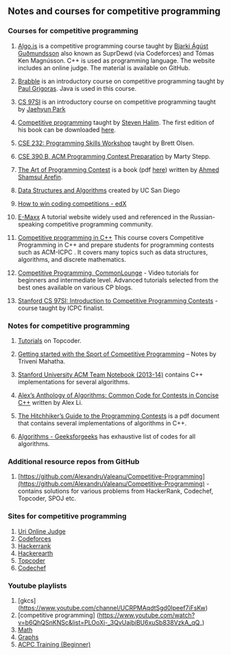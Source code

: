 ## Notes and courses for competitive programming

### Courses for competitive programming

1. [Algo.is](http://algo.is) is a competitive programming course taught by [Bjarki Ágúst Guðmundsson](https://github.com/SuprDewd) also known as SuprDewd (via Codeforces) and Tómas Ken Magnússon. C++ is used as programming language. The website includes an online judge. The material is available on GitHub.

2. [Brabble](https://github.com/paul-g/brabble) is an introductory course on competitive programming taught by [Paul Grigoras](https://github.com/paul-g). Java is used in this course.

3. [CS 97SI](http://web.stanford.edu/class/cs97si/) is an introductory course on competitive programming taught by [Jaehyun Park](http://www.stanford.edu/~liszt90/)

4. [Competitive programming](https://sites.google.com/site/stevenhalim/home/material) taught by [Steven Halim](https://sites.google.com/site/stevenhalim/). The first edition of his book can be downloaded [here](http://www.comp.nus.edu.sg/~stevenha/myteaching/competitive_programming/cp1.pdf).

5. [CSE 232: Programming Skills Workshop](https://acm.wustl.edu/cse232/) taught by Brett Olsen.

6. [CSE 390 B, ACM Programming Contest Preparation](http://www.martystepp.com/acm/) by Marty Stepp.

7. [The Art of Programming Contest](http://www.ahmedshamsularefin.id.au/acm-icpc/tutorials/30-my-articles) is a book (pdf [here](http://www.comp.nus.edu.sg/~stevenha/database/Art_of_Programming_Contest_SE_for_uva.pdf)) written by [Ahmed Shamsul Arefin](http://www.newcastle.edu.au/profile/ahmed-arefin).

8. [Data Structures and Algorithms](https://www.coursera.org/specializations/data-structures-algorithms) created by UC San Diego

8. [How to win coding competitions - edX](https://www.edx.org/course/how-win-coding-competitions-secrets-itmox-i2cpx-1)

9. [E-Maxx](http://e-maxx-eng.appspot.com/) A tutorial website widely used and referenced in the Russian-speaking competitive programming community. 

10. [Competitive programming in C++](http://m.el-dosuky.com/course.php?c=competitive-programming-2015) This course covers Competitive Programming in C++ and prepare students for programming contests such as ACM-ICPC . It covers many topics such as data structures, algorithms, and discrete mathematics.  

10. [Competitive Programming, CommonLounge](https://www.commonlounge.com/discussion/d4a14f601eb44281b6c579e73d126cca/main?r=acp) - Video tutorials for beginners and intermediate level. Advanced tutorials selected from the best ones available on various CP blogs.

11. [Stanford CS 97SI: Introduction to Competitive Programming Contests](http://web.stanford.edu/class/cs97si/) - course taught by ICPC finalist.

### Notes for competitive programming

1. [Tutorials](https://www.topcoder.com/community/data-science/data-science-tutorials/) on Topcoder.

2. [Getting started with the Sport of Competitive Programming](https://www.hackerearth.com/notes/getting-started-with-the-sport-of-programming/) – Notes by Triveni Mahatha.

3. [Stanford University ACM Team Notebook (2013-14)](http://stanford.edu/~liszt90/acm/notebook.html) contains C++ implementations for several algorithms.

4. [Alex’s Anthology of Algorithms: Common Code for Contests in Concise C++](https://github.com/Alextrovert/Algorithms-Anthology) written by Alex Li.

5. [The Hitchhiker’s Guide to the Programming Contests](http://comscigate.com/Books/contests/icpc.pdf) is a pdf document that contains several implementations of algorithms in C++.

6. [Algorithms - Geeksforgeeks](http://www.geeksforgeeks.org/fundamentals-of-algorithms/) has exhaustive list of codes for all algorithms.

### Additional resource repos from GitHub

1. [https://github.com/AlexandruValeanu/Competitive-Programming](https://github.com/AlexandruValeanu/Competitive-Programming) - contains solutions for various problems from HackerRank, Codechef, Topcoder, SPOJ etc.

### Sites for competitive programming

1. [Uri Online Judge](https://www.urionlinejudge.com.br/judge/en/login)
2. [Codeforces](http://codeforces.com)
3. [Hackerrank](https://www.hackerrank.com)
4. [Hackerearth](https://www.hackerearth.com/pt-br/)
5. [Topcoder](https://www.topcoder.com/community/competitive-programming/)
6. [Codechef](https://www.codechef.com/)

### Youtube playlists

1. [gkcs] (https://www.youtube.com/channel/UCRPMAqdtSgd0Ipeef7iFsKw)
2. [competitive programming] (https://www.youtube.com/watch?v=b6QhQSnKNSc&list=PLOoXj-_3QvUajbiBU6xuSb838VzkA_qQ_)
3. [Math](https://www.youtube.com/watch?v=Syx2qDjj7TE&list=PLPt2dINI2MIY7l5zyFd1W28rei3b-AXaJ)
4. [Graphs](https://www.youtube.com/watch?v=yRtCYFPBy8Q&list=PLRKxhQQOfTrmiyT5vOzEqZOcU6EAHEixP)
5. [ACPC Training (Beginner)](https://www.youtube.com/watch?v=g-ug9-imstk&list=PLr7bO3PQtaB98icc2r80iN4Eb4hLNVdUF)

